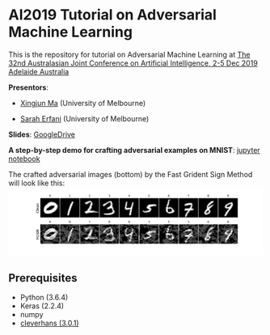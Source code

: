 # AI2019 Tutorial on Adversarial Machine Learning
This is the repository for tutorial on Adversarial Machine Learning at [The 32nd Australasian Joint Conference on Artificial Intelligence, 2-5 Dec 2019 Adelaide Australia](http://nugget.unisa.edu.au/AI2019/index.php#)

**Presentors**: 

* [Xingjun Ma](http://xingjunma.com/) (University of Melbourne)

* [Sarah Erfani](https://people.eng.unimelb.edu.au/smonazam/) (University of Melbourne)

**Slides**: [GoogleDrive]()

**A step-by-step demo for crafting adversarial examples on MNIST**: [jupyter notebook](demo__adversarial_examples_MNIST.ipynb)

The crafted adversarial images (bottom) by the Fast Grident Sign Method will look like this:
<img src="images/mnist_FGSM_clean_advs.png" width="800">

## Prerequisites
* Python (3.6.4)
* Keras (2.2.4)
* numpy
* [cleverhans (3.0.1)](https://github.com/tensorflow/cleverhans)
